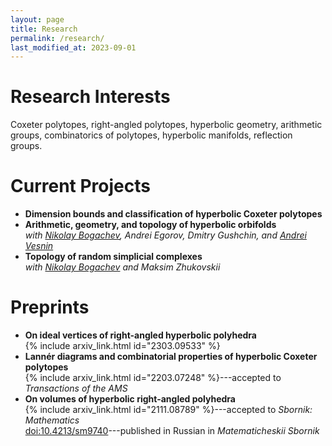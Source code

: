 ```yaml
---
layout: page
title: Research
permalink: /research/
last_modified_at: 2023-09-01
---
```


# Research Interests
Coxeter polytopes, right-angled polytopes, hyperbolic geometry, arithmetic groups, combinatorics of polytopes, hyperbolic manifolds, reflection groups.

# Current Projects
- **Dimension bounds and classification of hyperbolic Coxeter polytopes**
- **Arithmetic, geometry, and topology of hyperbolic orbifolds**\
  *with [Nikolay Bogachev](https://nvbogachev.netlify.app), Andrei Egorov, Dmitry Gushchin, and [Andrei Vesnin](http://math.nsc.ru/~vesnin/)*
- **Topology of random simplicial complexes**\
  *with [Nikolay Bogachev](https://nvbogachev.netlify.app) and Maksim Zhukovskii*

# Preprints
- **On ideal vertices of right-angled hyperbolic polyhedra**\
  {% include arxiv_link.html id="2303.09533" %}
- **Lannér diagrams and combinatorial properties of hyperbolic Coxeter polytopes**\
  {% include arxiv_link.html id="2203.07248" %}---accepted to *Transactions of the AMS*
- **On volumes of hyperbolic right-angled polyhedra**\
  {% include arxiv_link.html id="2111.08789" %}---accepted to *Sbornik: Mathematics*\
  [doi:10.4213/sm9740](https://www.mathnet.ru/eng/sm9740)---published in Russian in *Matematicheskii Sbornik*
